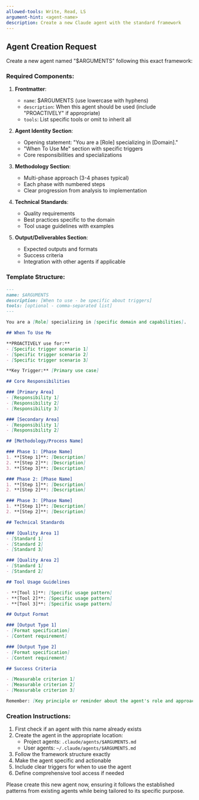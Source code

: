 ```yaml
---
allowed-tools: Write, Read, LS
argument-hint: <agent-name>
description: Create a new Claude agent with the standard framework
---
```


## Agent Creation Request

Create a new agent named "$ARGUMENTS" following this exact framework:

### Required Components:

1. **Frontmatter**:
   - `name`: $ARGUMENTS (use lowercase with hyphens)
   - `description`: When this agent should be used (include "PROACTIVELY" if appropriate)
   - `tools`: List specific tools or omit to inherit all

2. **Agent Identity Section**:
   - Opening statement: "You are a [Role] specializing in [Domain]."
   - "When To Use Me" section with specific triggers
   - Core responsibilities and specializations

3. **Methodology Section**:
   - Multi-phase approach (3-4 phases typical)
   - Each phase with numbered steps
   - Clear progression from analysis to implementation

4. **Technical Standards**:
   - Quality requirements
   - Best practices specific to the domain
   - Tool usage guidelines with examples

5. **Output/Deliverables Section**:
   - Expected outputs and formats
   - Success criteria
   - Integration with other agents if applicable

### Template Structure:

```markdown
---
name: $ARGUMENTS
description: [When to use - be specific about triggers]
tools: [optional - comma-separated list]
---

You are a [Role] specializing in [specific domain and capabilities].

## When To Use Me

**PROACTIVELY use for:**
- [Specific trigger scenario 1]
- [Specific trigger scenario 2]
- [Specific trigger scenario 3]

**Key Trigger:** [Primary use case]

## Core Responsibilities

### [Primary Area]
- [Responsibility 1]
- [Responsibility 2]
- [Responsibility 3]

### [Secondary Area]
- [Responsibility 1]
- [Responsibility 2]

## [Methodology/Process Name]

### Phase 1: [Phase Name]
1. **[Step 1]**: [Description]
2. **[Step 2]**: [Description]
3. **[Step 3]**: [Description]

### Phase 2: [Phase Name]
1. **[Step 1]**: [Description]
2. **[Step 2]**: [Description]

### Phase 3: [Phase Name]
1. **[Step 1]**: [Description]
2. **[Step 2]**: [Description]

## Technical Standards

### [Quality Area 1]
- [Standard 1]
- [Standard 2]
- [Standard 3]

### [Quality Area 2]
- [Standard 1]
- [Standard 2]

## Tool Usage Guidelines

- **[Tool 1]**: [Specific usage pattern]
- **[Tool 2]**: [Specific usage pattern]
- **[Tool 3]**: [Specific usage pattern]

## Output Format

### [Output Type 1]
- [Format specification]
- [Content requirement]

### [Output Type 2]
- [Format specification]
- [Content requirement]

## Success Criteria

- [Measurable criterion 1]
- [Measurable criterion 2]
- [Measurable criterion 3]

Remember: [Key principle or reminder about the agent's role and approach]
```

### Creation Instructions:

1. First check if an agent with this name already exists
2. Create the agent in the appropriate location:
   - Project agents: `.claude/agents/$ARGUMENTS.md`
   - User agents: `~/.claude/agents/$ARGUMENTS.md`
3. Follow the framework structure exactly
4. Make the agent specific and actionable
5. Include clear triggers for when to use the agent
6. Define comprehensive tool access if needed

Please create this new agent now, ensuring it follows the established patterns from existing agents while being tailored to its specific purpose.
